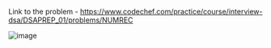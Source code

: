 Link to the problem - https://www.codechef.com/practice/course/interview-dsa/DSAPREP_01/problems/NUMREC


![image](https://github.com/Haleshot/Competitive-Programming/assets/57552973/9f466bb0-32ce-4896-b04c-7272e87da70b)

